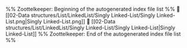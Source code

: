 %% Zoottelkeeper: Beginning of the autogenerated index file list  %%
📄 [[02-Data structures/List/LinkedList/Singly Linked-List/Singly Linked-List.png|Singly Linked-List.png]]
📄 [[02-Data structures/List/LinkedList/Singly Linked-List/Singly Linked-List|Singly Linked-List]]
%% Zoottelkeeper: End of the autogenerated index file list  %%
